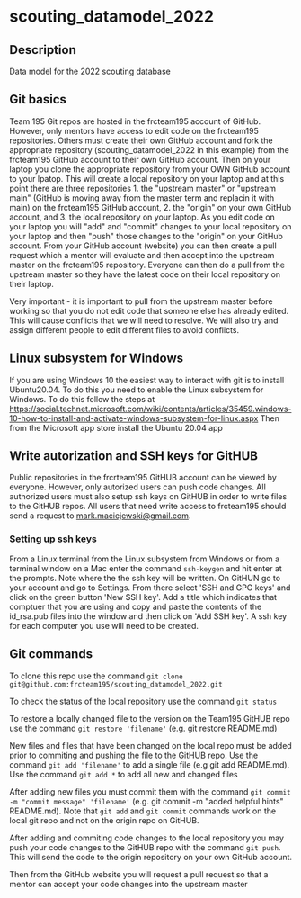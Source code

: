 # scouting_datamodel_2022
## Description
Data model for the 2022 scouting database

## Git basics
Team 195 Git repos are hosted in the frcteam195 account of GitHub. However, only mentors have 
access to edit code on the frcteam195 repositories. Others must create their own GitHub account 
and fork the appropriate repository  (scouting_datamodel_2022 in this example) from the frcteam195 
GitHub account to their own GitHub account. Then on your laptop you clone the appropriate repository 
from your OWN GitHub account to your lpatop. This will create a local repository on your laptop and 
at this point there are three repositories 1. the "upstream master" or "upstream main" (GitHub is 
moving away from the master term and replacin it with main) on the frcteam195 GitHub account, 2. the 
"origin" on your own GitHub account, and 3. the local repository on your laptop. As you edit code on 
your laptop you will "add" and "commit" changes to your local repository on your laptop and then 
"push" those changes to the "origin" on your GitHub account. From your GitHub account (website) you 
can then create a pull request which a mentor will evaluate and then accept into the upstream master 
on the frcteam195 repository. Everyone can then do a pull from the upstream master so they have the 
latest code on their local repository on their laptop.

Very important - it is important to pull from the upstream master before working so that you do not 
edit code that someone else has already edited. This will cause conflicts that we will need to resolve. 
We will also try and assign different people to edit different files to avoid conflicts.

## Linux subsystem for Windows
If you are using Windows 10 the easiest way to interact with git is to install Ubuntu20.04. To do
this you need to enable the Linux subsystem for Windows. To do this follow the steps at
https://social.technet.microsoft.com/wiki/contents/articles/35459.windows-10-how-to-install-and-activate-windows-subsystem-for-linux.aspx
Then from the Microsoft app store install the Ubuntu 20.04 app

## Write autorization and SSH keys for GitHUB
Public repositories in the frcrteam195 GitHUB account can be viewed by everyone. However, only
autorized users can push code changes. All authorized users must also setup ssh keys on GitHUB
in order to write files to the GitHUB repos.
All users that need write access to frcteam195 should send a request to mark.maciejewski@gmail.com.

### Setting up ssh keys
From a Linux terminal from the Linux subsystem from Windows or from a terminal window on a Mac 
enter the command `ssh-keygen` and hit enter at the prompts. Note where the the ssh key will be
written.
On GitHUN go to your account and go to Settings. From there select 'SSH and GPG keys' and click on the 
green button 'New SSH key'. Add a title which indicates that comptuer that you are using and copy and
paste the contents of the id_rsa.pub files into the window and then click on 'Add SSH key'. A ssh key
for each computer you use will need to be created.

## Git commands
To clone this repo use the command `git clone git@github.com:frcteam195/scouting_datamodel_2022.git`

To check the status of the local repository use the command `git status`

To restore a locally changed file to the version on the Team195 GitHUB repo
use the command `git restore 'filename'` (e.g. git restore README.md)

New files and files that have been changed on the local repo must be added
prior to commiting and pushing the file to the GitHUB repo. Use the command
`git add 'filename'` to add a single file (e.g git add README.md). Use the
command `git add *` to add all new and changed files

After adding new files you must commit them with the command `git commit -m "commit
message" 'filename'` (e.g. git commit -m "added helpful hints" README.md). Note that 
`git add` and `git commit` commands work on the local git repo and not on the origin
repo on GitHUB.

After adding and commiting code changes to the local repository you may push your
code changes to the GitHUB repo with the command `git push`. This will send the code to the origin 
repository on your own GitHub account. 

Then from the GitHub website you will request a pull request so that a mentor can accept your 
code changes into the upstream master

